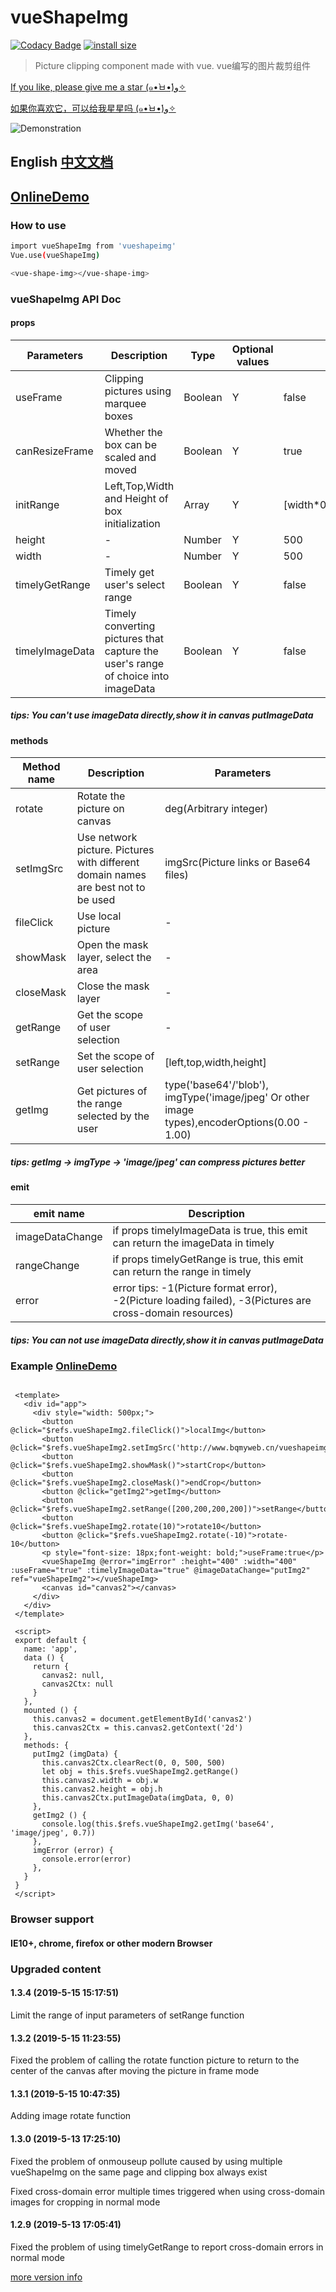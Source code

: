 # vueShapeImg

[![Codacy Badge](https://api.codacy.com/project/badge/Grade/b7eb0963e7114363af36fbac78f48acb)](https://app.codacy.com/app/ArchieHurry/vueShapeImg?utm_source=github.com&utm_medium=referral&utm_content=ArchieHurry/vueShapeImg&utm_campaign=Badge_Grade_Dashboard)
[![install size](https://packagephobia.now.sh/badge?p=vueshapeimg)](https://packagephobia.now.sh/result?p=vueshapeimg)

> Picture clipping component made with vue. vue编写的图片裁剪组件

[If you like, please give me a star (๑•̀ㅂ•́)و✧](https://github.com/ArchieHurry/vueShapeImg)

[如果你喜欢它，可以给我星星吗 (๑•̀ㅂ•́)و✧](https://github.com/ArchieHurry/vueShapeImg)

![Demonstration](http://www.bqmyweb.cn/vueshapeimg/1.3.1.gif)

## <a name="english">English</a> <a href="https://github.com/ArchieHurry/vueShapeImg/blob/master/README_ZH.md">中文文档</a>

## [OnlineDemo](http://www.bqmyweb.cn/vueshapeimg/)

### How to use

``` bash
import vueShapeImg from 'vueshapeimg'
Vue.use(vueShapeImg)

<vue-shape-img></vue-shape-img>

```

### vueShapeImg API Doc

#### props

|Parameters|Description|Type|Optional values|Default value|
|----------|--------|----------|----------|----------|
|useFrame|Clipping pictures using marquee boxes|Boolean|Y|false|
|canResizeFrame|Whether the box can be scaled and moved|Boolean|Y|true|
|initRange|Left,Top,Width and Height of box initialization|Array|Y|\[width\*0.25,height\*0.25,width\*0.5,height\*0.5\]|
|height|-|Number|Y|500|
|width|-|Number|Y|500|
|timelyGetRange|Timely get user's select range|Boolean|Y|false|
|timelyImageData|Timely converting pictures that capture the user's range of choice into imageData|Boolean|Y|false|

##### tips: You can't use imageData directly,show it in canvas putImageData 

#### methods

|Method name|Description|Parameters|
|----------|--------|----------|
|rotate|Rotate the picture on canvas|deg(Arbitrary integer)|
|setImgSrc|Use network picture. Pictures with different domain names are best not to be used|imgSrc(Picture links or Base64 files)|
|fileClick|Use local picture|-|
|showMask|Open the mask layer, select the area|-|
|closeMask|Close the mask layer|-|
|getRange|Get the scope of user selection|-|
|setRange|Set the scope of user selection|\[left,top,width,height\]|
|getImg|Get pictures of the range selected by the user|type('base64'/'blob'), imgType('image/jpeg' Or other image types),encoderOptions(0.00 -  1.00)|

##### tips: getImg ->  imgType -> 'image/jpeg' can compress pictures better

#### emit

|emit name|Description
|----------|--------|
|imageDataChange|if props timelyImageData is true, this emit can return the imageData in timely|
|rangeChange|if props timelyGetRange is true, this emit can return the range in timely|
|error|error tips: -1(Picture format error), -2(Picture loading failed), -3(Pictures are cross-domain resources)|

##### tips: You can not use imageData directly,show it in canvas putImageData 

### Example [OnlineDemo](http://www.bqmyweb.cn/vueshapeimg/)

<pre><code>
 &lt;template&gt;
   &lt;div id=&quot;app&quot;&gt;
     &lt;div style=&quot;width: 500px;&quot;&gt;
       &lt;button @click=&quot;$refs.vueShapeImg2.fileClick()&quot;&gt;localImg&lt;/button&gt;
       &lt;button @click=&quot;$refs.vueShapeImg2.setImgSrc(&#x27;http://www.bqmyweb.cn/vueshapeimg/demo.png&#x27;)&quot;&gt;networkImg&lt;/button&gt;
       &lt;button @click=&quot;$refs.vueShapeImg2.showMask()&quot;&gt;startCrop&lt;/button&gt;
       &lt;button @click=&quot;$refs.vueShapeImg2.closeMask()&quot;&gt;endCrop&lt;/button&gt;
       &lt;button @click=&quot;getImg2&quot;&gt;getImg&lt;/button&gt;
       &lt;button @click=&quot;$refs.vueShapeImg2.setRange([200,200,200,200])&quot;&gt;setRange&lt;/button&gt;
       &lt;button @click=&quot;$refs.vueShapeImg2.rotate(10)&quot;&gt;rotate10&lt;/button&gt;
       &lt;button @click=&quot;$refs.vueShapeImg2.rotate(-10)&quot;&gt;rotate-10&lt;/button&gt;
       &lt;p style=&quot;font-size: 18px;font-weight: bold;&quot;&gt;useFrame:true&lt;/p&gt;
       &lt;vueShapeImg @error=&quot;imgError&quot; :height=&quot;400&quot; :width=&quot;400&quot; :useFrame=&quot;true&quot; :timelyImageData=&quot;true&quot; @imageDataChange=&quot;putImg2&quot; ref=&quot;vueShapeImg2&quot;&gt;&lt;/vueShapeImg&gt;
       &lt;canvas id=&quot;canvas2&quot;&gt;&lt;/canvas&gt;
     &lt;/div&gt;
   &lt;/div&gt;
 &lt;/template&gt;
 
 &lt;script&gt;
 export default {
   name: &#x27;app&#x27;,
   data () {
     return {
       canvas2: null,
       canvas2Ctx: null
     }
   },
   mounted () {
     this.canvas2 = document.getElementById(&#x27;canvas2&#x27;)
     this.canvas2Ctx = this.canvas2.getContext(&#x27;2d&#x27;)
   },
   methods: {
     putImg2 (imgData) {
       this.canvas2Ctx.clearRect(0, 0, 500, 500)
       let obj = this.$refs.vueShapeImg2.getRange()
       this.canvas2.width = obj.w
       this.canvas2.height = obj.h
       this.canvas2Ctx.putImageData(imgData, 0, 0)
     },
     getImg2 () {
       console.log(this.$refs.vueShapeImg2.getImg(&#x27;base64&#x27;, &#x27;image/jpeg&#x27;, 0.7))
     },
     imgError (error) {
       console.error(error)
     },
   }
 }
 &lt;/script&gt;
</code></pre>

### Browser support

#### IE10+, chrome, firefox or other modern Browser

### Upgraded content

#### 1.3.4 (2019-5-15 15:17:51)

Limit the range of input parameters of setRange function

#### 1.3.2 (2019-5-15 11:23:55)

Fixed the problem of calling the rotate function picture to return to the center of the canvas after moving the picture in frame mode

#### 1.3.1 (2019-5-15 10:47:35)

Adding image rotate function

#### 1.3.0 (2019-5-13 17:25:10)

Fixed the problem of onmouseup pollute caused by using multiple vueShapeImg on the same page and clipping box always exist

Fixed cross-domain error multiple times triggered when using cross-domain images for cropping in normal mode

#### 1.2.9 (2019-5-13 17:05:41)

Fixed the problem of using timelyGetRange to report cross-domain errors in normal mode

[more version info](https://github.com/ArchieHurry/vueShapeImg/blob/master/version.md)
